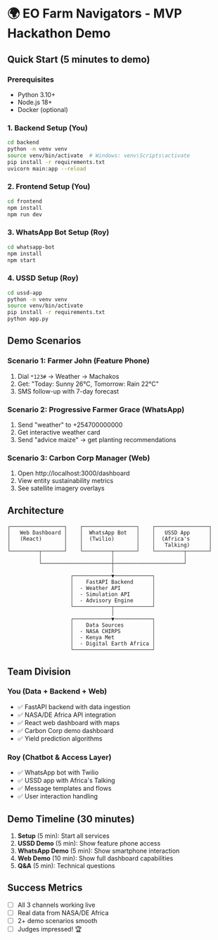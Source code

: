 # 🌍 EO Farm Navigators - MVP Hackathon Demo

## Quick Start (5 minutes to demo)

### Prerequisites
- Python 3.10+
- Node.js 18+
- Docker (optional)

### 1. Backend Setup (You)
```bash
cd backend
python -m venv venv
source venv/bin/activate  # Windows: venv\Scripts\activate
pip install -r requirements.txt
uvicorn main:app --reload
```

### 2. Frontend Setup (You)
```bash
cd frontend
npm install
npm run dev
```

### 3. WhatsApp Bot Setup (Roy)
```bash
cd whatsapp-bot
npm install
npm start
```

### 4. USSD Setup (Roy)
```bash
cd ussd-app
python -m venv venv
source venv/bin/activate
pip install -r requirements.txt
python app.py
```

## Demo Scenarios

### Scenario 1: Farmer John (Feature Phone)
1. Dial `*123#` → Weather → Machakos
2. Get: "Today: Sunny 26°C, Tomorrow: Rain 22°C"
3. SMS follow-up with 7-day forecast

### Scenario 2: Progressive Farmer Grace (WhatsApp)
1. Send "weather" to +254700000000
2. Get interactive weather card
3. Send "advice maize" → get planting recommendations

### Scenario 3: Carbon Corp Manager (Web)
1. Open http://localhost:3000/dashboard
2. View entity sustainability metrics
3. See satellite imagery overlays

## Architecture

```
┌─────────────────┐    ┌─────────────────┐    ┌─────────────────┐
│   Web Dashboard │    │  WhatsApp Bot   │    │   USSD App      │
│   (React)       │    │  (Twilio)       │    │  (Africa's      │
│                 │    │                 │    │   Talking)      │
└─────────┬───────┘    └─────────┬───────┘    └─────────┬───────┘
          │                      │                      │
          └──────────────────────┼──────────────────────┘
                                 │
                    ┌────────────▼────────────┐
                    │    FastAPI Backend      │
                    │  - Weather API          │
                    │  - Simulation API       │
                    │  - Advisory Engine      │
                    └────────────┬────────────┘
                                 │
                    ┌────────────▼────────────┐
                    │    Data Sources         │
                    │  - NASA CHIRPS          │
                    │  - Kenya Met            │
                    │  - Digital Earth Africa │
                    └─────────────────────────┘
```

## Team Division

### You (Data + Backend + Web)
- ✅ FastAPI backend with data ingestion
- ✅ NASA/DE Africa API integration
- ✅ React web dashboard with maps
- ✅ Carbon Corp demo dashboard
- ✅ Yield prediction algorithms

### Roy (Chatbot & Access Layer)
- ✅ WhatsApp bot with Twilio
- ✅ USSD app with Africa's Talking
- ✅ Message templates and flows
- ✅ User interaction handling

## Demo Timeline (30 minutes)

1. **Setup** (5 min): Start all services
2. **USSD Demo** (5 min): Show feature phone access
3. **WhatsApp Demo** (5 min): Show smartphone interaction
4. **Web Demo** (10 min): Show full dashboard capabilities
5. **Q&A** (5 min): Technical questions

## Success Metrics
- [ ] All 3 channels working live
- [ ] Real data from NASA/DE Africa
- [ ] 2+ demo scenarios smooth
- [ ] Judges impressed! 🏆
